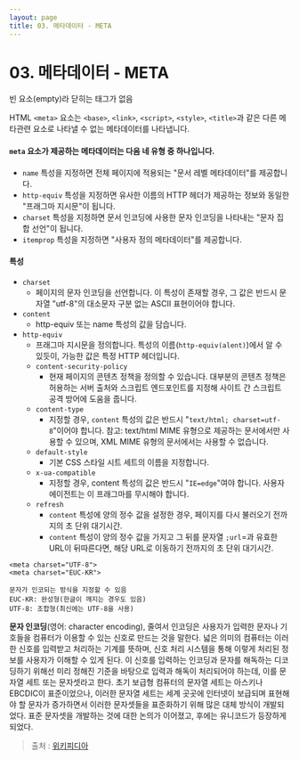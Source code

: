 ```yaml
---
layout: page
title: 03. 메타데이터 - META
---
```


# 03. 메타데이터 - META 

빈 요소(empty)라 닫히는 태그가 없음

HTML `<meta>` 요소는 `<base>`, `<link>`, `<script>`, `<style>`, `<title>`과 같은 다른 메타관련 요소로 나타낼 수 없는 메타데이터를 나타냅니다.

#### `meta` 요소가 제공하는 메타데이터는 다음 네 유형 중 하나입니다.
  - `name` 특성을 지정하면 전체 페이지에 적용되는 "문서 레벨 메타데이터"를 제공합니다.
  - `http-equiv` 특성을 지정하면 유사한 이름의 HTTP 헤더가 제공하는 정보와 동일한 "프래그마 지시문"이 됩니다.
  - `charset` 특성을 지정하면 문서 인코딩에 사용한 문자 인코딩을 나타내는 "문자 집합 선언"이 됩니다.
  - `itemprop` 특성을 지정하면 "사용자 정의 메타데이터"를 제공합니다.

#### 특성
- `charset`
  - 페이지의 문자 인코딩을 선언합니다. 이 특성이 존재할 경우, 그 값은 반드시 문자열 "utf-8"의 대소문자 구분 없는 ASCII 표현이어야 합니다.
- `content`
  - http-equiv 또는 name 특성의 값을 담습니다.
- `http-equiv`
  - 프래그마 지시문을 정의합니다. 특성의 이름(`http-equiv(alent)`)에서 알 수 있듯이, 가능한 값은 특정 HTTP 헤더입니다.
  - `content-security-policy`
    - 현재 페이지의 콘텐츠 정책을 정의할 수 있습니다. 대부분의 콘텐츠 정책은 허용하는 서버 출처와 스크립트 엔드포인트를 지정해 사이트 간 스크립트 공격 방어에 도움을 줍니다.
  - `content-type`
    - 지정할 경우, `content` 특성의 값은 반드시 "`text/html; charset=utf-8`"이어야 합니다. 참고: text/html MIME 유형으로 제공하는 문서에서만 사용할 수 있으며, XML MIME 유형의 문서에서는 사용할 수 없습니다.
  - `default-style`
    - 기본 CSS 스타일 시트 세트의 이름을 지정합니다.
  - `x-ua-compatible`
    - 지정할 경우, content 특성의 값은 반드시 "`IE=edge`"여야 합니다. 사용자 에이전트는 이 프래그마를 무시해야 합니다.
  - `refresh`
    - `content` 특성에 양의 정수 값을 설정한 경우, 페이지를 다시 불러오기 전까지의 초 단위 대기시간.
    - `content` 특성이 양의 정수 값을 가지고 그 뒤를 문자열 `;url`=과 유효한 URL이 뒤따른다면, 해당 URL로 이동하기 전까지의 초 단위 대기시간.

```
<meta charset="UTF-8">
<meta charset="EUC-KR">

문자가 인코되는 방식을 지정할 수 있음
EUC-KR: 완성형(한글이 깨지는 경우도 있음)
UTF-8: 조합형(최신에는 UTF-8을 사용)
```

**문자 인코딩**(영어: character encoding), 줄여서 인코딩은 사용자가 입력한 문자나 기호들을 컴퓨터가 이용할 수 있는 신호로 만드는 것을 말한다. 넓은 의미의 컴퓨터는 이러한 신호를 입력받고 처리하는 기계를 뜻하며, 신호 처리 시스템을 통해 이렇게 처리된 정보를 사용자가 이해할 수 있게 된다. 이 신호를 입력하는 인코딩과 문자를 해독하는 디코딩하기 위해선 미리 정해진 기준을 바탕으로 입력과 해독이 처리되어야 하는데, 이를 문자열 세트 또는 문자셋라고 한다. 초기 보급형 컴퓨터의 문자열 세트는 아스키나 EBCDIC이 표준이었으나, 이러한 문자열 세트는 세계 곳곳에 인터넷이 보급되며 표현해야 할 문자가 증가하면서 이러한 문자셋들을 표준화하기 위해 많은 대체 방식이 개발되었다. 표준 문자셋을 개발하는 것에 대한 논의가 이어졌고, 후에는 유니코드가 등장하게 되었다.

> 출처 : [위키피디아](https://ko.wikipedia.org/wiki/%EB%AC%B8%EC%9E%90_%EC%9D%B8%EC%BD%94%EB%94%A9)